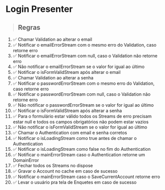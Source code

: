 # Login Presenter

> ## Regras
01. ✅ Chamar Validation ao alterar o email
02. ✅ Notificar o emailErrorStream com o mesmo erro do Validation, caso retorne erro
03. ✅ Notificar o emailErrorStream com null, caso o Validation não retorne erro
04. ✅ Não notificar o emailErrorStream se o valor for igual ao último
05. ✅ Notificar o isFormValidStream após alterar o email
06. ✅ Chamar Validation ao alterar a senha
07. ✅ Notificar o passwordErrorStream com o mesmo erro do Validation, caso retorne erro
08. ✅ Notificar o passwordErrorStream com null, caso o Validation não retorne erro
09. ✅ Não notificar o passwordErrorStream se o valor for igual ao último
10. ✅ Notificar o isFormValidStream após alterar a senha
11. ✅ Para o formulário estar válido todos os Streams de erro precisam estar null e todos os campos obrigatórios não podem estar vazios
12. ✅ Não notificar o isFormValidStream se o valor for igual ao último
13. ✅ Chamar o Authentication com email e senha corretos
14. ✅ Notificar o isLoadingStream como true antes de chamar o Authentication
15. ✅ Notificar o isLoadingStream como false no fim do Authentication
16. ✅ Notificar o mainErrorStream caso o Authentication retorne um DomainError
17. ✅ Fechar todos os Streams no dispose
18. ✅ Gravar o Account no cache em caso de sucesso
19. ✅ Notificar o mainErrorStream caso o SaveCurrentAccount retorne erro
20. ✅ Levar o usuário pra tela de Enquetes em caso de sucesso